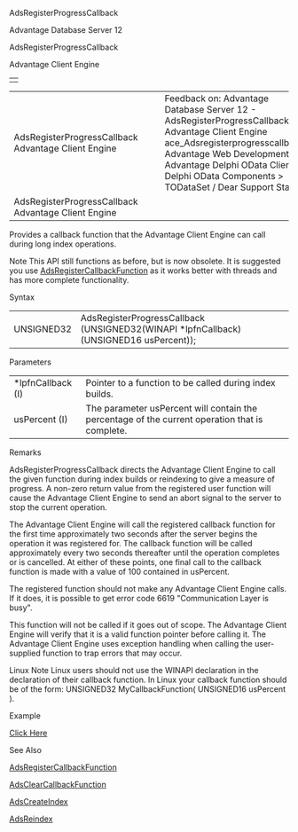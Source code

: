 AdsRegisterProgressCallback




Advantage Database Server 12  

AdsRegisterProgressCallback

Advantage Client Engine

|  |
| --- |
|  |

|  |  |  |  |  |
| --- | --- | --- | --- | --- |
| AdsRegisterProgressCallback  Advantage Client Engine |  |  | Feedback on: Advantage Database Server 12 - AdsRegisterProgressCallback Advantage Client Engine ace\_Adsregisterprogresscallback Advantage Web Development > Advantage Delphi OData Client > Delphi OData Components > TODataSet / Dear Support Staff, |  |
| AdsRegisterProgressCallback  Advantage Client Engine |  |  |  |  |

Provides a callback function that the Advantage Client Engine can call during long index operations.

Note This API still functions as before, but is now obsolete. It is suggested you use [AdsRegisterCallbackFunction](ace_adsregistercallbackfunction.htm) as it works better with threads and has more complete functionality.

Syntax

|  |  |
| --- | --- |
| UNSIGNED32 | AdsRegisterProgressCallback (UNSIGNED32(WINAPI \*lpfnCallback)  (UNSIGNED16 usPercent)); |

Parameters

|  |  |
| --- | --- |
| \*lpfnCallback (I) | Pointer to a function to be called during index builds. |
| usPercent (I) | The parameter usPercent will contain the percentage of the current operation that is complete. |

Remarks

AdsRegisterProgressCallback directs the Advantage Client Engine to call the given function during index builds or reindexing to give a measure of progress. A non-zero return value from the registered user function will cause the Advantage Client Engine to send an abort signal to the server to stop the current operation.

The Advantage Client Engine will call the registered callback function for the first time approximately two seconds after the server begins the operation it was registered for. The callback function will be called approximately every two seconds thereafter until the operation completes or is cancelled. At either of these points, one final call to the callback function is made with a value of 100 contained in usPercent.

The registered function should not make any Advantage Client Engine calls. If it does, it is possible to get error code 6619 "Communication Layer is busy".

This function will not be called if it goes out of scope. The Advantage Client Engine will verify that it is a valid function pointer before calling it. The Advantage Client Engine uses exception handling when calling the user-supplied function to trap errors that may occur.

Linux Note Linux users should not use the WINAPI declaration in the declaration of their callback function. In Linux your callback function should be of the form: UNSIGNED32 MyCallbackFunction( UNSIGNED16 usPercent ).

Example

[Click Here](ace_examples.htm#adsregisterprogresscallbackexample)

See Also

[AdsRegisterCallbackFunction](ace_adsregistercallbackfunction.htm)

[AdsClearCallbackFunction](ace_adsclearcallbackfunction.htm)

[AdsCreateIndex](ace_adscreateindex.htm)

[AdsReindex](ace_adsreindex.htm)